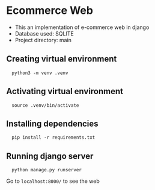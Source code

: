 # Ecommerce Web
- This an implementation of e-commerce web in django
- Database used: SQLITE
- Project directory: main

## Creating virtual environment
```
  python3 -m venv .venv
```
## Activating virtual environment
```
  source .venv/bin/activate
```
## Installing dependencies
```
  pip install -r requirements.txt
```
## Running django server
```
  python manage.py runserver
```

Go to `localhost:8000/` to see the web
